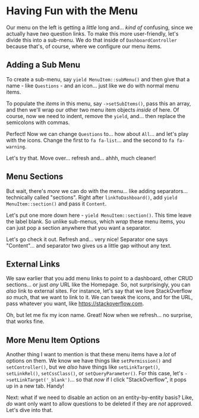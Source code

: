 # Having Fun with the Menu

Our menu on the left is getting a *little* long and... *kind of* confusing, since
we actually have *two* question links. To make this more user-friendly, let's divide
this into a sub-menu. We do that inside of `DashboardController` because that's,
of course, where we configure our menu items.

## Adding a Sub Menu

To create a sub-menu, say `yield MenuItem::subMenu()` and then give that a name -
like `Questions` - and an icon... just like we do with normal menu items.

To populate the *items* in this menu, say `->setSubItems()`, pass this an array,
and then we'll wrap our other two menu item objects *inside* of here. Of course,
now we need to indent, remove the `yield`, and... then replace the semicolons with
commas.

Perfect! Now we can change `Questions` to... how about `All`... and let's play with
the icons. Change the first to `fa fa-list`... and the second to `fa fa-warning`.

Let's try that. Move over... refresh and... ahhh, much cleaner!

## Menu Sections

But wait, there's *more* we can do with the menu... like adding separators...
technically called "sections". Right after `linkToDashboard()`, add
`yield MenuItem::section()` and pass it `Content`.

Let's put one more down here - `yield MenuItem::section()`. This time leave the
label blank. So unlike sub-menus, which *wrap* these menu items, you can just pop
a section anywhere that you want a separator.

Let's go check it out. Refresh and... very nice! Separator one says "Content"...
and separator two gives us a little gap without any text.

## External Links

We saw earlier that you add menu links to point to a dashboard, other CRUD
sections... or just *any* URL like the Homepage. So, not surprisingly, you
can *also* link to external sites. For instance, let's say that we love StackOverflow
*so* much, that we want to link to it. We can tweak the icons, and for the URL,
pass whatever you want, like https://stackoverflow.com.

Oh, but let me fix my icon name. Great! Now when we refresh... no surprise, that
works fine.

## More Menu Item Options

Another thing I want to mention is that these menu items have a *lot* of options on
them. We know we have things like `setPermission()` and `setController()`, but we *also*
have things like `setLinkTarget()`, `setLinkRel()`, `setCssClass()`, or
`setQueryParameter()`. For this case, let's
`->setLinkTarget('_blank')`... so that *now* if I click "StackOverflow", it pops
up in a new tab. Handy!

Next: what if we need to disable an action on an entity-by-entity basis? Like,
*do* want only want to allow questions to be deleted if they are *not* approved.
Let's dive into that.
